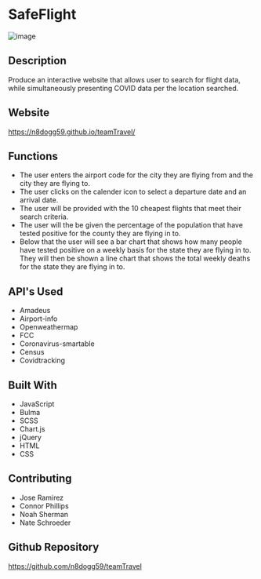 # SafeFlight 
![image](https://user-images.githubusercontent.com/74440415/105785589-e0dc1f00-5f40-11eb-8133-e93fb1135565.png)

 ## Description 
Produce an interactive website that allows user to search for flight data, while simultaneously presenting COVID data per the location searched. 

## Website 
https://n8dogg59.github.io/teamTravel/

## Functions
* The user enters the airport code for the city they are flying from and the city they are flying to.
* The user clicks on the calender icon to select a departure date and an arrival date.
* The user will be provided with the 10 cheapest flights that meet their search criteria.
* The user will the be given the percentage of the population that have tested positive for the county they are flying in to.
* Below that the user will see a bar chart that shows how many people have tested positive on a weekly basis for the state they are flying in to.  They will then be shown a line chart that shows the total weekly deaths for the state they are flying in to.

## API's Used
* Amadeus 
* Airport-info
* Openweathermap
* FCC
* Coronavirus-smartable
* Census
* Covidtracking

## Built With 
* JavaScript
* Bulma
* SCSS
* Chart.js
* jQuery
* HTML 
* CSS

## Contributing
* Jose Ramirez
* Connor Phillips
* Noah Sherman
* Nate Schroeder

## Github Repository
https://github.com/n8dogg59/teamTravel

